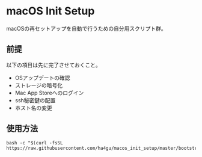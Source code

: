 # macOS Init Setup

macOSの再セットアップを自動で行うための自分用スクリプト群。

## 前提

以下の項目は先に完了させておくこと。

- OSアップデートの確認
- ストレージの暗号化
- Mac App Storeへのログイン
- ssh秘密鍵の配置
- ホスト名の変更

## 使用方法

```shell
bash -c "$(curl -fsSL https://raw.githubusercontent.com/ha4gu/macos_init_setup/master/bootstrap.sh)"
```
